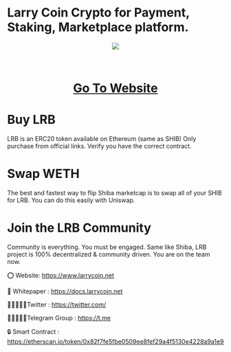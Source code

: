 # Larry Coin Crypto for Payment, Staking, Marketplace platform.

<div align="center"><img src="https://larrycoin.net/wp-content/uploads/2023/02/logo300x300.png)" /><br />
</div>
<div align="center">
  <h1><br />
    <a href="https://www.larrycoin.net/" target="_blank">Go To Website<br />
    </a></h1>
</div>


# Buy LRB

LRB is an ERC20 token available on Ethereum (same as SHIB) Only purchase from official links. Verify you have the correct contract.

# Swap WETH
The best and fastest way to flip Shiba marketcap is to swap all of your SHIB for LRB. You can do this easily with Uniswap.

# Join the LRB Community
Community is everything. You must be engaged. Same like Shiba, LRB project is 100% decentralized & community driven. You are on the team now.


⭕ Website: https://www.larrycoin.net

📄 Whitepaper : https://docs.larrycoin.net

👨🏿‍🤝‍👨🏿Twitter : https://twitter.com/

👨🏿‍🤝‍👨🏿Telegram Group : https://t.me

🔒 Smart Contract : https://etherscan.io/token/0x82f7fe5fbe0509ee8fef29a4f5130e4228a9a1e9
